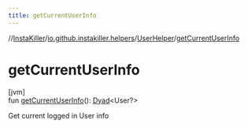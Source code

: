 ```yaml
---
title: getCurrentUserInfo
---
```

//[InstaKiller](../../../index.html)/[io.github.instakiller.helpers](../index.html)/[UserHelper](index.html)/[getCurrentUserInfo](get-current-user-info.html)



# getCurrentUserInfo



[jvm]\
fun [getCurrentUserInfo](get-current-user-info.html)(): [Dyad](../../io.github.yamin8000/index.html#1921977161%2FClasslikes%2F863300109)&lt;User?&gt;



Get current logged in User info




